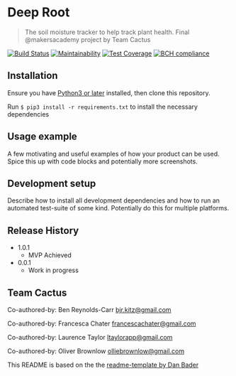 # Deep Root
> The soil moisture tracker to help track plant health. Final @makersacademy project by Team Cactus

[![Build Status](https://travis-ci.com/breycarr/deep_root.svg?branch=master)](https://travis-ci.com/breycarr/deep_root) [![Maintainability](https://api.codeclimate.com/v1/badges/3dc1d964235155d65b53/maintainability)](https://codeclimate.com/github/breycarr/deep_root/maintainability) [![Test Coverage](https://api.codeclimate.com/v1/badges/3dc1d964235155d65b53/test_coverage)](https://codeclimate.com/github/breycarr/deep_root/test_coverage) [![BCH compliance](https://bettercodehub.com/edge/badge/breycarr/deep_root?branch=master)](https://bettercodehub.com/)
## Installation
Ensure you have [Python3 or later](https://www.python.org/downloads/) installed, then clone this repository.

Run `$ pip3 install -r requirements.txt` to install the necessary dependencies

## Usage example

A few motivating and useful examples of how your product can be used. Spice this up with code blocks and potentially more screenshots.

## Development setup

Describe how to install all development dependencies and how to run an automated test-suite of some kind. Potentially do this for multiple platforms.

## Release History

* 1.0.1
    * MVP Achieved
* 0.0.1
    * Work in progress

## Team Cactus

Co-authored-by: Ben Reynolds-Carr <bjr.kitz@gmail.com>

Co-authored-by: Francesca Chater <francescachater@gmail.com>

Co-authored-by: Laurence Taylor <ltaylorapp@gmail.com>

Co-authored-by: Oliver Brownlow <olliebrownlow@gmail.com>

This README is based on the the [readme-template by Dan Bader](https://github.com/dbader/readme-template)
